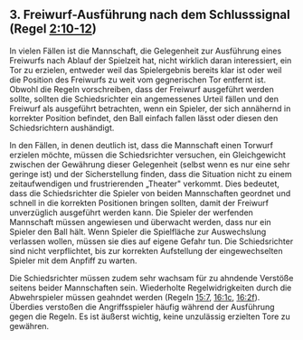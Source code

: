 ## 3. Freiwurf-Ausführung nach dem Schlusssignal (Regel [2:10-12](#2:10))

In vielen Fällen ist die Mannschaft, die Gelegenheit zur Ausführung eines
Freiwurfs nach Ablauf der Spielzeit hat, nicht wirklich daran interessiert, ein
Tor zu erzielen, entweder weil das Spielergebnis bereits klar ist oder weil
die Position des Freiwurfs zu weit vom gegnerischen Tor entfernt ist.
Obwohl die Regeln vorschreiben, dass der Freiwurf ausgeführt werden
sollte, sollten die Schiedsrichter ein angemessenes Urteil fällen und den
Freiwurf als ausgeführt betrachten, wenn ein Spieler, der sich annähernd in
korrekter Position befindet, den Ball einfach fallen lässt oder diesen den
Schiedsrichtern aushändigt.

In den Fällen, in denen deutlich ist, dass die Mannschaft einen Torwurf
erzielen möchte, müssen die Schiedsrichter versuchen, ein Gleichgewicht
zwischen der Gewährung dieser Gelegenheit (selbst wenn es nur eine sehr
geringe ist) und der Sicherstellung finden, dass die Situation nicht zu einem
zeitaufwendigen und frustrierenden „Theater" verkommt. Dies bedeutet,
dass die Schiedsrichter die Spieler von beiden Mannschaften geordnet und
schnell in die korrekten Positionen bringen sollten, damit der Freiwurf
unverzüglich ausgeführt werden kann. Die Spieler der werfenden
Mannschaft müssen angewiesen und überwacht werden, dass nur ein
Spieler den Ball hält. Wenn Spieler die Spielfläche zur Auswechslung
verlassen wollen, müssen sie dies auf eigene Gefahr tun. Die
Schiedsrichter sind nicht verpflichtet, bis zur korrekten Aufstellung der
eingewechselten Spieler mit dem Anpfiff zu warten.

Die Schiedsrichter müssen zudem sehr wachsam für zu ahndende
Verstöße seitens beider Mannschaften sein. Wiederholte Regelwidrigkeiten
durch die Abwehrspieler müssen geahndet werden (Regeln [15:7](#15:7), [16:1c](#16:1), [16:2f](#16:2)). Überdies verstoßen die Angriffsspieler häufig während der
Ausführung gegen die Regeln. Es ist äußerst wichtig, keine unzulässig
erzielten Tore zu gewähren.

